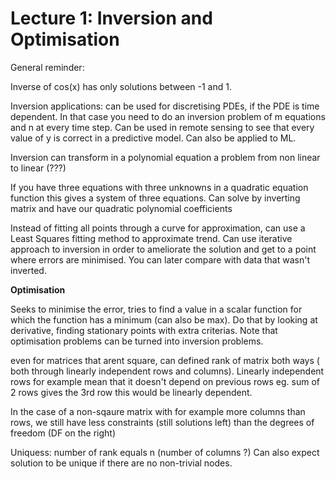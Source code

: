 # Lecture 1: Inversion and Optimisation


General reminder:

Inverse of cos(x) has only solutions between -1 and 1.

Inversion applications: can be used for discretising PDEs, if the PDE is time dependent. In that case you need to do an inversion problem of m equations and n at every time step.
Can be used in remote sensing to see that every value of y is correct in a predictive model.
Can also be applied to ML.

Inversion can transform in a polynomial equation a problem from non linear to linear (???)

If you have three equations with three unknowns in a quadratic equation function this gives a system of three equations. Can solve by inverting matrix and have our quadratic polynomial coefficients

Instead of fitting all points through a curve for approximation, can use a Least Squares fitting method  to approximate trend.
Can use iterative approach to inversion in order to ameliorate the solution and get to a point where errors are minimised. You can later compare with data that wasn't inverted.

**Optimisation**

Seeks to minimise the error, tries to find a value in a scalar function for which the function has a minimum (can also be max).
Do that by looking at derivative, finding stationary points with extra criterias.
Note that optimisation problems can be turned into inversion problems.


even for matrices that arent square, can defined rank of matrix both ways ( both through linearly independent rows and columns).
Linearly independent rows for example mean that it doesn't depend on previous rows eg. sum of 2 rows gives the 3rd row this would be linearly dependent.

In the case of a non-sqaure matrix with for example more columns than rows, we still have less constraints (still solutions left) than the degrees of freedom (DF on the right)

Uniquess: number of rank equals n (number of columns ?)
Can also expect solution to be unique if there are no non-trivial nodes.






